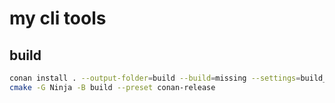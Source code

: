 # my cli tools

## build

```sh
conan install . --output-folder=build --build=missing --settings=build_type=Release
cmake -G Ninja -B build --preset conan-release
```

